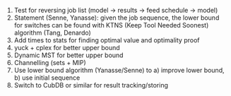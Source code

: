 1. Test for reversing job list (model -> results -> feed schedule -> model)
2. Statement (Senne, Yanasse): given the job sequence, the lower bound for switches can be found with KTNS (Keep Tool Needed Soonest) algorithm (Tang, Denardo)
3. Add times to stats for finding optimal value and optimality proof
4. yuck + cplex for better upper bound
5. Dynamic MST for better upper bound
6. Channelling (sets + MIP)
7. Use lower bound algorithm (Yanasse/Senne) to a) improve lower bound, b) use initial sequence
8. Switch to CubDB or similar for result tracking/storing
